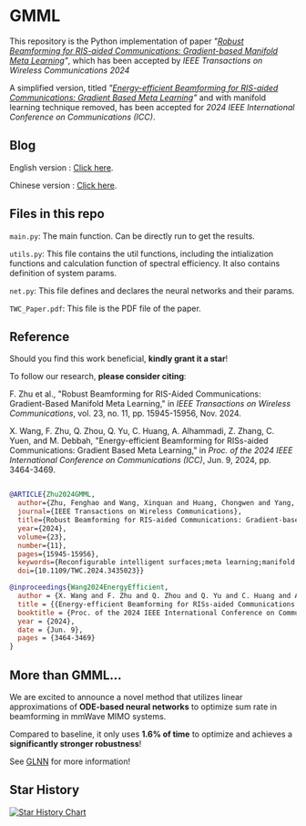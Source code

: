 # GMML
This repository is the Python implementation of paper _"[Robust Beamforming for RIS-aided Communications: Gradient-based Manifold Meta Learning](https://ieeexplore.ieee.org/document/10623434)"_, which has been accepted by _IEEE Transactions on Wireless Communications 2024_

A simplified version, titled _"[Energy-efficient Beamforming for RIS-aided Communications: Gradient Based Meta Learning](https://ieeexplore.ieee.org/document/10622978)"_ and with manifold learning technique removed, has been accepted for _2024 IEEE International Conference on Communications (ICC)_.

## Blog
English version : [Click here](https://zhuanlan.zhihu.com/p/695011497).

Chinese version : [Click here](https://zhuanlan.zhihu.com/p/686734331).

## Files in this repo
`main.py`: The main function. Can be directly run to get the results.

`utils.py`: This file contains the util functions, including the intialization functions and calculation function of spectral efficiency. It also contains definition of system params.

`net.py`: This file defines and declares the neural networks and their params.

`TWC_Paper.pdf`: This file is the PDF file of the paper.

## Reference
Should you find this work beneficial, **kindly grant it a star**!

To follow our research, **please consider citing**:

F. Zhu et al., "Robust Beamforming for RIS-Aided Communications: Gradient-Based Manifold Meta Learning," in _IEEE Transactions on Wireless Communications_, vol. 23, no. 11, pp. 15945-15956, Nov. 2024.

X. Wang, F. Zhu, Q. Zhou, Q. Yu, C. Huang, A. Alhammadi, Z. Zhang, C. Yuen, and M. Debbah, "Energy-efficient Beamforming for RISs-aided Communications: Gradient Based Meta Learning," in _Proc. of the 2024 IEEE International Conference on Communications (ICC)_, Jun. 9, 2024, pp. 3464-3469.


```bibtex

@ARTICLE{Zhu2024GMML,
  author={Zhu, Fenghao and Wang, Xinquan and Huang, Chongwen and Yang, Zhaohui and Chen, Xiaoming and Alhammadi, Ahmed and Zhang, Zhaoyang and Yuen, Chau and Debbah, Mérouane},
  journal={IEEE Transactions on Wireless Communications}, 
  title={Robust Beamforming for RIS-aided Communications: Gradient-based Manifold Meta Learning}, 
  year={2024},
  volume={23},
  number={11},
  pages={15945-15956},
  keywords={Reconfigurable intelligent surfaces;meta learning;manifold learning;gradient;beamforming},
  doi={10.1109/TWC.2024.3435023}}

@inproceedings{Wang2024EnergyEfficient,
  author = {X. Wang and F. Zhu and Q. Zhou and Q. Yu and C. Huang and A. Alhammadi and Z. Zhang and C. Yuen and M. Debbah},
  title = {{Energy-efficient Beamforming for RISs-aided Communications: Gradient Based Meta Learning}},
  booktitle = {Proc. of the 2024 IEEE International Conference on Communications (ICC)},
  year = {2024},
  date = {Jun. 9},
  pages = {3464-3469}
}

```
## More than GMML...
We are excited to announce a novel method that utilizes linear approximations of **ODE-based neural networks** to optimize sum rate in beamforming in mmWave MIMO systems. 

Compared to baseline, it only uses **1.6\% of time** to optimize and achieves a **significantly stronger robustness**! 

See [GLNN](https://github.com/tp1000d/GLNN) for more information!

## Star History

<a href="https://star-history.com/#FenghaoZhu/GMML&Date">
 <picture>
   <source media="(prefers-color-scheme: dark)" srcset="https://api.star-history.com/svg?repos=FenghaoZhu/GMML&type=Date&theme=dark" />
   <source media="(prefers-color-scheme: light)" srcset="https://api.star-history.com/svg?repos=FenghaoZhu/GMML&type=Date" />
   <img alt="Star History Chart" src="https://api.star-history.com/svg?repos=FenghaoZhu/GMML&type=Date" />
 </picture>
</a>
